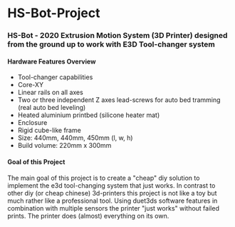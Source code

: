# HS-Bot-Project
### HS-Bot - 2020 Extrusion Motion System (3D Printer) designed from the ground up to work with E3D Tool-changer system

#### Hardware Features Overview
- Tool-changer capabilities
- Core-XY
- Linear rails on all axes
- Two or three independent Z axes lead-screws for auto bed tramming (real auto bed leveling)
- Heated aluminium printbed (silicone heater mat)
- Enclosure
- Rigid cube-like frame
- Size: 440mm, 440mm, 450mm (l, w, h)
- Build volume: 220mm x 300mm


#### Goal of this Project
The main goal of this project is to create a "cheap" diy solution to implement the e3d tool-changing system that just works.
In contrast to other diy (or cheap chinese)  3d-printers this project is not like a toy but much rather like a professional tool. 
Using duet3ds software features in combination with multiple sensors the printer "just works" without failed prints. The printer does (almost) everything on its own.
